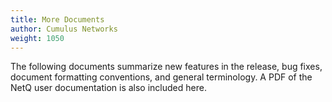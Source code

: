 ```yaml
---
title: More Documents
author: Cumulus Networks
weight: 1050
---
```

The following documents summarize new features in the release, bug fixes, document formatting conventions, and general terminology. A PDF of the NetQ user documentation is also included here.
